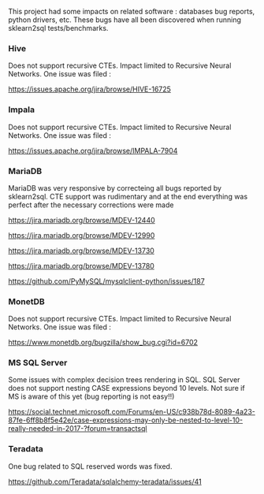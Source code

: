 This project had some impacts on related software : databases bug reports, python drivers, etc. These bugs have all been discovered  when running sklearn2sql tests/benchmarks.


### Hive 

Does not support recursive CTEs. Impact limited to Recursive Neural Networks. One issue was filed :

https://issues.apache.org/jira/browse/HIVE-16725

### Impala 

Does not support recursive CTEs. Impact limited to Recursive Neural Networks. One issue was filed :

https://issues.apache.org/jira/browse/IMPALA-7904

### MariaDB 

MariaDB was very responsive by correcteing all bugs reported by sklearn2sql. CTE support was rudimentary and at the end everything was perfect after the necessary corrections were made

https://jira.mariadb.org/browse/MDEV-12440

https://jira.mariadb.org/browse/MDEV-12990

https://jira.mariadb.org/browse/MDEV-13730

https://jira.mariadb.org/browse/MDEV-13780

https://github.com/PyMySQL/mysqlclient-python/issues/187


### MonetDB

Does not support recursive CTEs. Impact limited to Recursive Neural Networks. One issue was filed :

https://www.monetdb.org/bugzilla/show_bug.cgi?id=6702

### MS SQL Server

Some issues with complex decision trees rendering in SQL. SQL Server does not support nesting CASE expressions beyond 10 levels. Not sure if MS is aware of this yet (bug reporting is not easy!!)

https://social.technet.microsoft.com/Forums/en-US/c938b78d-8089-4a23-87fe-6ff8b8f5e42e/case-expressions-may-only-be-nested-to-level-10-really-needed-in-2017-?forum=transactsql

### Teradata

One bug related to SQL reserved words was fixed. 

https://github.com/Teradata/sqlalchemy-teradata/issues/41
